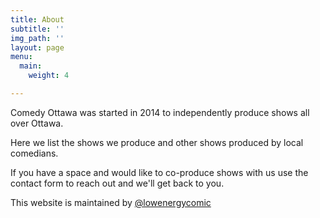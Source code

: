 ```yaml
---
title: About
subtitle: ''
img_path: ''
layout: page
menu:
  main:
    weight: 4

---
```

Comedy Ottawa was started in 2014 to independently produce shows all over Ottawa. 

Here we list the shows we produce and other shows produced by local comedians.

If you have a space and would like to co-produce shows with us use the contact form to reach out and we'll get back to you.

This website is maintained by [@lowenergycomic](https://www.instagram.com/lowenergycomic/)